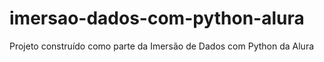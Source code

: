 # imersao-dados-com-python-alura
Projeto construído como parte da Imersão de Dados com Python da Alura
